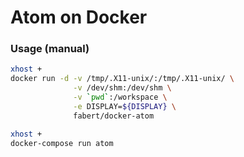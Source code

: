 # Atom on Docker

### Usage (manual)

```bash
xhost +
docker run -d -v /tmp/.X11-unix/:/tmp/.X11-unix/ \
              -v /dev/shm:/dev/shm \
              -v `pwd`:/workspace \
              -e DISPLAY=${DISPLAY} \
              fabert/docker-atom
```

```bash
xhost +
docker-compose run atom
```
